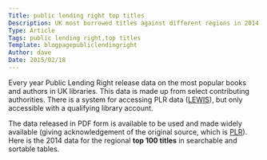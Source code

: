 ```yaml
---
Title: public lending right top titles
Description: UK most borrowed titles against different regions in 2014
Type: Article
Tags: public lending right,top titles
Template: blogpagepubliclendingright
Author: dave
Date: 2015/02/18
---
```


Every year Public Lending Right release data on the most popular books and authors in UK libraries.  This data is made up from select contributing authorities.  There is a system for accessing PLR data ([LEWIS](https://www.plr.uk.com/lewis/lewis.aspx)), but only accessible with a qualifying library account.

The data released in PDF form is available to be used and made widely available (giving acknowledgement of the original source, which is [PLR](https://www.plr.uk.com/mediaCentre/mostBorrowedTitles/mostBorrowedTitles.htm)).  Here is the 2014 data for the regional **top 100 titles** in searchable and sortable tables.